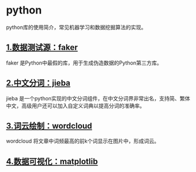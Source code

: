 # python
python库的使用简介，常见机器学习和数据挖掘算法的实现。

## [1.数据测试源：faker](https://github.com/RegentWan/python/tree/master/faker)
faker 是Python中最假的库，用于生成伪造数据的Python第三方库。
## [2.中文分词：jieba](https://github.com/RegentWan/python/tree/master/jieba)
jieba 是一个python实现的中文分词组件，在中文分词界非常出名，支持简、繁体中文，高级用户还可以加入自定义词典以提高分词的准确率。
## [3.词云绘制：wordcloud](https://github.com/RegentWan/python/tree/master/wordcloud)
wordcloud 将文章中词频最高的前k个词显示在图片中，形成词云。
## [4.数据可视化：matplotlib](https://github.com/RegentWan/python/tree/master/matplotlib)
